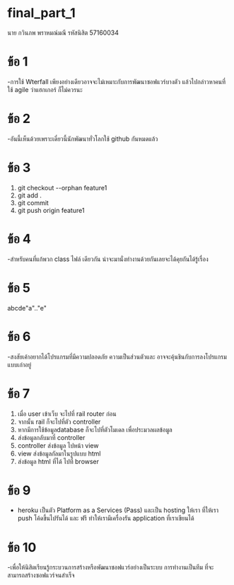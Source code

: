 # final_part_1
นาย กวินภพ พราหมณ์มณี รหัสนิสิต 57160034
# ข้อ 1 
-การใช้ Wterfall เพียงอย่างเดียวอาจจะไม่เหมาะกับการพัฒนาซอฟแวร์บางตัว แล้วไปกล่าวหาคนที่ใช้ agile ว่าแฮกเกอร์ ก็ไม่ควรนะ

# ข้อ 2
-อันนี้เห็นด้วยเพราะเดี๋ยวนี้นักพัฒนาทั่วโลกใช้ github กันหมดแล้ว

# ข้อ 3
1. git checkout --orphan feature1
2. git add .
3. git commit
4. git push origin feature1

# ข้อ 4
-สำหรับคนที่แก้พวก class ไฟล์ เดียวกัน น่าจะมานั่งทำงานด้วยกันเลยจะได้คุยกันได้รู้เรื่อง

# ข้อ 5
abcde"a".."e"

# ข้อ 6
-สงสัยเค้าอยากได้โปรแกรมที่มีความปลอดภัย ความเป็นส่วนตัวและ อาจจะคุ้นชินกับการลงโปรแกรมแบบเก่าอยู่

# ข้อ 7
1. เมื่อ user เข้าเว็บ จะไปที่ rail router ก่อน
2. จากนั้น rail ก็จะไปที่ตัว controller 
3. หากมีการใช้ข้อมูลdatabase ก็จะไปที่ตัวโมเดล เพื่อประมวลผลข้อมูล
5. ส่งข้อมูลกลับมาที่ controller
6. controller ส่งข้อมูล ไปหน้า view 
7. view ส่งข้อมูลกัลมาในรูปแบบ html
8. ส่งข้อมูล html ที่ได้ ไปที่ browser

# ข้อ 9
- heroku เป็นตัว Platform as a Services (Pass) และเป็น hosting ให้เรา ที่ให้เรา push โค้ดขึ้นไปรันได้ และ ฟรี ทำให้เรามีเครื่องรัน application ที่เราเขียนได้

# ข้อ 10
-เพื่อให้นิสิตเรียนรู้กระบวนการสร้างหรือพัฒนาซอฟแวร์อย่างเป็นระบบ การทำงานเป็นทีม ที่จะสามารถสร้างซอฟแวร์จนสำเร็จ
